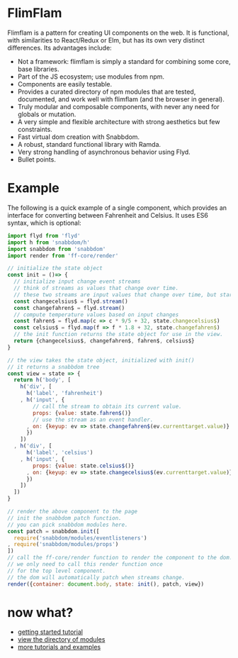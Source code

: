 # FlimFlam

Flimflam is a pattern for creating UI components on the web. It is functional, with similarities to React/Redux or Elm, but has its own very distinct differences. Its advantages include:


- Not a framework: flimflam is simply a standard for combining some core, base libraries.
- Part of the JS ecosystem; use modules from npm.
- Components are easily testable.
- Provides a curated directory of npm modules that are tested, documented, and work well with flimflam (and the browser in general).
- Truly modular and composable components, with never any need for globals or mutation. 
- A very simple and flexible architecture with strong aesthetics but few constraints.
- Fast virtual dom creation with Snabbdom.
- A robust, standard functional library with Ramda.
- Very strong handling of asynchronous behavior using Flyd.
- Bullet points.

# Example

The following is a quick example of a single component, which provides an interface for converting between Fahrenheit and Celsius. It uses ES6 syntax, which is optional:

```js
import flyd from 'flyd'
import h from 'snabbdom/h'
import snabbdom from 'snabbdom'
import render from 'ff-core/render'

// initialize the state object
const init = ()=> {
  // initialize input change event streams
  // think of streams as values that change over time.
  // these two streams are input values that change over time, but start empty.
  const changecelsius$ = flyd.stream()
  const changefahren$ = flyd.stream()
  // compute temperature values based on input changes
  const fahren$ = flyd.map(c => c * 9/5 + 32, state.changecelsius$)
  const celsius$ = flyd.map(f => f * 1.8 + 32, state.changefahren$)
  // the init function returns the state object for use in the view.
  return {changecelsius$, changefahren$, fahren$, celsius$} 
}

// the view takes the state object, initialized with init()
// it returns a snabbdom tree
const view = state => { 
  return h('body', [
    h('div', [
      h('label', 'fahrenheit')
    , h('input', {
        // call the stream to obtain its current value.
        props: {value: state.fahren$()} 
        // use the stream as an event handler.
      , on: {keyup: ev => state.changefahren$(ev.currenttarget.value)}
      })
    ])
  , h('div', [
      h('label', 'celsius')
    , h('input', {
        props: {value: state.celsius$()}
      , on: {keyup: ev => state.changecelsius$(ev.currenttarget.value)}
      })
    ])
  ])
}

// render the above component to the page
// init the snabbdom patch function.
// you can pick snabbdom modules here.
const patch = snabbdom.init([
  require('snabbdom/modules/eventlisteners')
, require('snabbdom/modules/props')
])
// call the ff-core/render function to render the component to the dom. 
// we only need to call this render function once
// for the top level component.
// the dom will automatically patch when streams change.
render({container: document.body, state: init(), patch, view})
```

# now what?

- [getting started tutorial](#start)
- [view the directory of modules](#directory)
- [more tutorials and examples](#tutorials)
